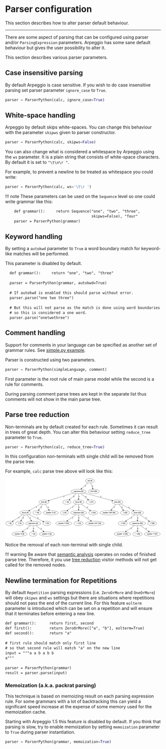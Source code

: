 # Parser configuration

This section describes how to alter parser default behaviour.

---

There are some aspect of parsing that can be configured using parser and/or
`ParsingExpression` parameters.  Arpeggio has some sane default behaviour but
gives the user possibility to alter it.

This section describes various parser parameters.


## Case insensitive parsing

By default Arpeggio is case sensitive. If you wish to do case insensitive
parsing set parser parameter `ignore_case` to `True`.

```python
parser = ParserPython(calc, ignore_case=True)
```


## White-space handling

Arpeggio by default skips white-spaces. You can change this behaviour with the
parameter `skipws` given to parser constructor.

```python
parser = ParserPython(calc, skipws=False)
```

You can also change what is considered a whitespace by Arpeggio using the `ws`
parameter. It is a plain string that consists of white-space characters. By
default it is set to `"\t\n\r "`.

For example, to prevent a newline to be treated as whitespace you could write:

```python
parser = ParserPython(calc, ws='\t\r ')
```

!!! note
    These parameters can be used on the ``Sequence`` level so one could write
    grammar like this:

        def grammar():     return Sequence("one", "two", "three",
                                           skipws=False), "four"
        parser = ParserPython(grammar)


## Keyword handling

By setting a `autokwd` parameter to `True` a word boundary match for
keyword-like matches will be performed.

This parameter is disabled by default.

      def grammar():     return "one", "two", "three"

      parser = ParserPython(grammar, autokwd=True)

      # If autokwd is enabled this should parse without error.
      parser.parse("one two three")

      # But this will not parse as the match is done using word boundaries
      # so this is considered a one word.
      parser.parse("onetwothree")


## Comment handling

Support for comments in your language can be specified as another set of grammar
rules.  See [simple.py example](https://github.com/igordejanovic/Arpeggio/blob/master/examples/simple.py).

Parser is constructed using two parameters.

```python
parser = ParserPython(simpleLanguage, comment)
```

First parameter is the root rule of main parse model while the second is a rule
for comments.

During parsing comment parse trees are kept in the separate list thus comments
will not show in the main parse tree.


## Parse tree reduction

Non-terminals are by default created for each rule. Sometimes it can result in
trees of great depth.  You can alter this behaviour setting `reduce_tree`
parameter to `True`.

```python
parser = ParserPython(calc, reduce_tree=True)
```

In this configuration non-terminals with single child will be removed from the
parse tree.

For example, `calc` parse tree above will look like this:

<a href="../images/calc_parse_tree_reduced.dot.png" target="_blank"><img src="../images/calc_parse_tree_reduced.dot.png"/></a>

Notice the removal of each non-terminal with single child.

!!! warning
    Be aware that [semantic analysis](semantics.md) operates on nodes of
    finished parse tree. Therefore, it you use [tree
    reduction](configuration.md#parse-tree-reduction) visitor methods will not
    get called for the removed nodes.


## Newline termination for Repetitions

By default `Repetition` parsing expressions (i.e. `ZeroOrMore` and
`OneOrMore`) will obey `skipws` and `ws` settings but there are situations
where repetitions should not pass the end of the current line. For this feature
`eolterm` parameter is introduced which can be set on a repetition and will
ensure that it terminates before entering a new line.

    def grammar():      return first, second
    def first():        return ZeroOrMore(["a", "b"], eolterm=True)
    def second():       return "a"

    # first rule should match only first line
    # so that second rule will match "a" on the new line
    input = """a a b a b b
    a"""

    parser = ParserPython(grammar)
    result = parser.parse(input)


### Memoization (a.k.a. packrat parsing)

This technique is based on memoizing result on each parsing expression rule.
For some grammars with a lot of backtracking this can yield a significant
speed increase at the expense of some memory used for the memoization cache.

Starting with Arpeggio 1.5 this feature is disabled by default.  If you think
that parsing is slow, try to enable memoization by setting `memoization`
parameter to `True` during parser instantiation.

```python
parser = ParserPython(grammar, memoization=True)
```

